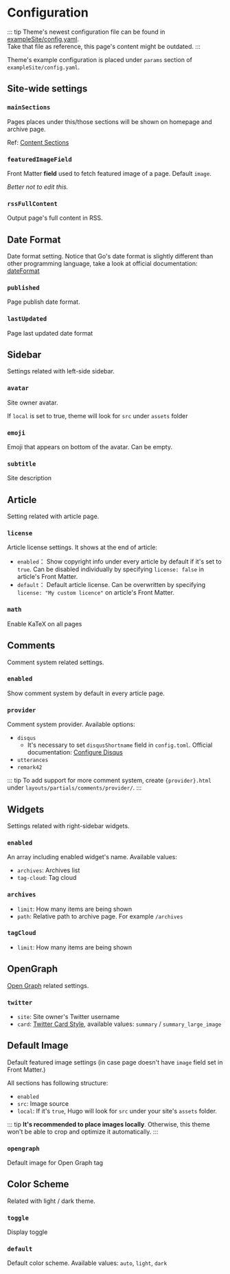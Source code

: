 # Configuration

::: tip
Theme's newest configuration file can be found in [exampleSite/config.yaml](https://github.com/CaiJimmy/hugo-theme-stack/blob/master/exampleSite/config.yaml).   
Take that file as reference, this page's content might be outdated.
:::

Theme's example configuration is placed under `params` section of `exampleSite/config.yaml`.

## Site-wide settings

### `mainSections`

Pages places under this/those sections will be shown on homepage and archive page.

Ref: [Content Sections](https://gohugo.io/content-management/sections/)

### `featuredImageField`

Front Matter **field** used to fetch featured image of a page. Default `image`.

_Better not to edit this._

### `rssFullContent`

Output page's full content in RSS.

## Date Format

Date format setting. Notice that Go's date format is slightly different than other programming language, take a look at official documentation: [dateFormat](https://gohugo.io/functions/dateformat/)

### `published`

Page publish date format.

### `lastUpdated`

Page last updated date format

## Sidebar

Settings related with left-side sidebar.

### `avatar`

Site owner avatar.

If `local` is set to true, theme will look for `src` under `assets` folder

### `emoji`

Emoji that appears on bottom of the avatar. Can be empty.

### `subtitle`

Site description

## Article

Setting related with article page.

### `license`

Article license settings. It shows at the end of article:

* `enabled`： Show copyright info under every article by default if it's set to `true`. Can be disabled individually by specifying `license: false` in article's Front Matter.
* `default`： Default article license. Can be overwritten by specifying `license: "My custom licence"` on article's Front Matter.

### `math`

Enable KaTeX on all pages

## Comments

Comment system related settings.

### `enabled`

Show comment system by default in every article page.

### `provider`

Comment system provider. Available options:

* `disqus`
  * It's necessary to set `disqusShortname` field in `config.toml`. Official documentation: [Configure Disqus](https://gohugo.io/content-management/comments/#configure-disqus)
* `utterances`
* `remark42`

::: tip
To add support for more comment system, create `{provider}.html` under `layouts/partials/comments/provider/`.
:::

## **Widgets**

Settings related with right-sidebar widgets.

### `enabled`

An array including enabled widget's name. Available values:

* `archives`: Archives list
* `tag-cloud`: Tag cloud

### `archives`

* `limit`: How many items are being shown
* `path`: Relative path to archive page. For example `/archives`

### `tagCloud`

* `limit`: How many items are being shown

## OpenGraph

[Open Graph](https://ogp.me/) related settings.

### `twitter`

* `site`: Site owner's Twitter username
* `card`: [Twitter Card Style](https://developer.twitter.com/en/docs/twitter-for-websites/cards/overview/abouts-cards), available values: `summary` / `summary_large_image`

## Default Image

Default featured image settings \(in case page doesn't have `image` field set in Front Matter.\)

All sections has following structure:

* `enabled`
* `src`: Image source
* `local`: If it's `true`, Hugo will look for `src` under your site's `assets` folder.

::: tip
**It's recommended to place images locally**. Otherwise, this theme won't be able to crop and optimize it automatically.
:::

### `opengraph`

Default image for Open Graph tag

## Color Scheme

Related with light / dark theme.

### `toggle`

Display toggle

### `default`

Default color scheme. Available values: `auto`, `light`, `dark`

